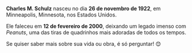 **Charles M. Schulz** nasceu no dia **26 de novembro de 1922**, em Minneapolis, Minnesota, nos Estados Unidos.

Ele faleceu em **12 de fevereiro de 2000**, deixando um legado imenso com *Peanuts*, uma das tiras de quadrinhos mais adoradas de todos os tempos.

Se quiser saber mais sobre sua vida ou obra, é só perguntar! 😊